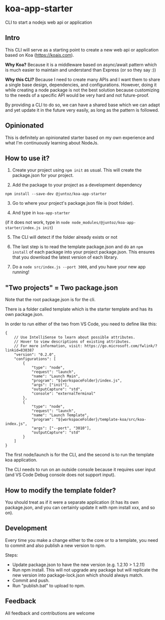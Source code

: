 # koa-app-starter
CLI to start a nodejs web api or application

## Intro
This CLI will serve as a starting point to create a new web api or application based on Koa (https://koajs.com).

**Why Koa?**
Because it is a middleware based on async/await pattern which is much easier to maintain and understand than Express (or so they say :))

**Why this CLI?**
Because I need to create many APIs and I want them to share a single base design, dependencies, and configurations. However, doing it while creating a node package is not the best solution because customizing to the needs of a specific API would be very hard and not future-proof.

By providing a CLI to do so, we can have a shared base which we can adapt and yet update it in the future very easily, as long as the pattern is followed.

## Opinionated
This is definitely an opinionated starter based on my own experience and what I'm continuously learning about NodeJs.

## How to use it?

1. Create your project using `npm init` as usual. This will create the package.json for your project.

2. Add the package to your project as a development dependency
```
npm install --save-dev @juntoz/koa-app-starter
```

3. Go to where your project's package.json file is (root folder).

4. And type in `koa-app-starter`

(if it does not work, type in `node node_modules/@juntoz/koa-app-starter/index.js init`)

5. The CLI will detect if the folder already exists or not

6. The last step is to read the template package.json and do an `npm install` of each package into your project package.json. This ensures that you download the latest version of each library.

7. Do a `node src/index.js --port 3000`, and you have your new app running!

## "Two projects" = Two package.json
Note that the root package.json is for the cli.

There is a folder called template which is the starter template and has its own package.json.

In order to run either of the two from VS Code, you need to define like this:
```
{
    // Use IntelliSense to learn about possible attributes.
    // Hover to view descriptions of existing attributes.
    // For more information, visit: https://go.microsoft.com/fwlink/?linkid=830387
    "version": "0.2.0",
    "configurations": [
        {
            "type": "node",
            "request": "launch",
            "name": "Launch Main",
            "program": "${workspaceFolder}/index.js",
            "args": ["init"],
            "outputCapture": "std",
            "console": "externalTerminal"
        },
        {
            "type": "node",
            "request": "launch",
            "name": "Launch Template",
            "program": "${workspaceFolder}/template-koa/src/koa-index.js",
            "args": ["--port", "3010"],
            "outputCapture": "std"
        }
    ]
}
```

The first node/launch is for the CLI, and the second is to run the template koa application.

The CLI needs to run on an outside console because it requires user input (and VS Code Debug console does not support input).

## How to modify the template folder?
You should treat as if it were a separate application (it has its own package.json, and you can certainly update it with npm install xxx, and so on).

## Development
Every time you make a change either to the core or to a template, you need to commit and also publish a new version to npm.

Steps:
- Update package.json to have the new version (e.g. 1.2.10 > 1.2.11)
- Run npm install. This will not upgrade any package but will replicate the new version into package-lock.json which should always match.
- Commit and push.
- Run "publish.bat" to upload to npm.

## Feedback
All feedback and contributions are welcome

